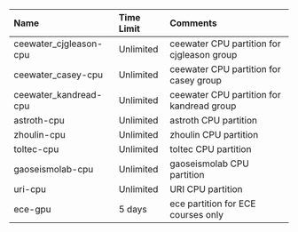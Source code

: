 | Name                   | Time Limit   | Comments                                   |
|:-----------------------|:-------------|:-------------------------------------------|
| ceewater_cjgleason-cpu | Unlimited    | ceewater CPU partition for cjgleason group |
| ceewater_casey-cpu     | Unlimited    | ceewater CPU partition for casey group     |
| ceewater_kandread-cpu  | Unlimited    | ceewater CPU partition for kandread group  |
| astroth-cpu            | Unlimited    | astroth CPU partition                      |
| zhoulin-cpu            | Unlimited    | zhoulin CPU partition                      |
| toltec-cpu             | Unlimited    | toltec CPU partition                       |
| gaoseismolab-cpu       | Unlimited    | gaoseismolab CPU partition                 |
| uri-cpu                | Unlimited    | URI CPU partition                          |
| ece-gpu                | 5 days       | ece partition for ECE courses only         |